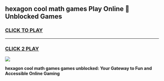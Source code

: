 
## hexagon cool math games Play Online 👋 Unblocked Games
<h3>
<a href="https://news.freeplayer.one?title=hexagon_cool_math_games&ref=17CMG">CLICK TO PLAY</a></h3>
<hr>

<h3>
<a href="https://news.freeplayer.one?title=hexagon_cool_math_games&ref=17CMG">CLICK 2 PLAY</a>
  
</h3>

<a href="https://news.freeplayer.one?title=hexagon_cool_math_games&ref=17CMG/"><img src="https://clearcache.store/games.png"></a>


**hexagon cool math games games unblocked: Your Gateway to Fun and Accessible Online Gaming**
